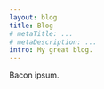 ```yaml
---
layout: blog
title: Blog
# metaTitle: ...
# metaDescription: ...
intro: My great blog.
---
```


Bacon ipsum.
